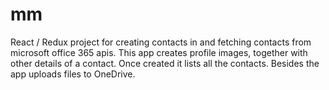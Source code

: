 # mm
React / Redux project for creating contacts in and fetching contacts from microsoft office 365 apis. This app creates profile 
images, together with other details of a contact. Once created it lists all the contacts. Besides the app uploads files to OneDrive.

